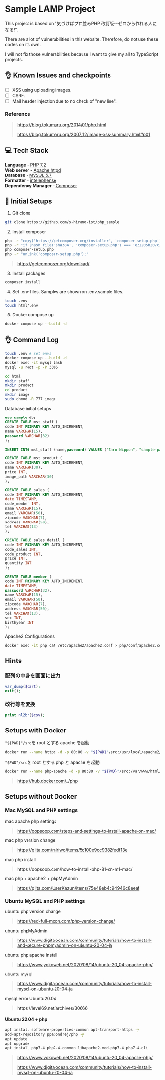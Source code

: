 # Sample LAMP Project

This project is based on "気づけばプロ並みPHP 改訂版--ゼロから作れる人になる!".

There are a lot of vulnerabilities in this website. Therefore, do not use these codes on its own.

I will not fix those vulnerabilities because I want to give my all to TypeScript projects.

## 👌 Known Issues and checkpoints

- [ ] XSS using uploading images.
- [ ] CSRF.
- [ ] Mail header injection due to no check of "new line".

### Reference

> https://blog.tokumaru.org/2014/01/php.html
>
> https://blog.tokumaru.org/2007/12/image-xss-summary.html#p01

## 💻 Tech Stack

**Language** - [PHP 7.2](https://www.php.net/)  
**Web server** - [Apache httpd](https://httpd.apache.org/)  
**Database** - [MySQL 5.7](https://www.mysql.com/)  
**Formatter** - [intelephense](https://marketplace.visualstudio.com/items?itemName=bmewburn.vscode-intelephense-client)  
**Dependency Manager** - [Composer](https://getcomposer.org/)

## 🧞 Initial Setups

1. Git clone

```bash
git clone https://github.com/s-hirano-ist/php_sample
```

2. Install composer

```bash
php -r "copy('https://getcomposer.org/installer', 'composer-setup.php');"
php -r "if (hash_file('sha384', 'composer-setup.php') === 'e21205b207c3ff031906575712edab6f13eb0b361f2085f1f1237b7126d785e826a450292b6cfd1d64d92e6563bbde02') { echo 'Installer verified'; } else { echo 'Installer corrupt'; unlink('composer-setup.php'); } echo PHP_EOL;"
php composer-setup.php
php -r "unlink('composer-setup.php');"
```

> https://getcomposer.org/download/

3. Install packages

```bash
composer install
```

4. Set .env files. Samples are shown on .env.sample files.

```bash
touch .env
touch html/.env
```

5. Docker compose up

```bash
docker compose up --build -d
```

## 👌 Command Log

```bash
touch .env # set envs
docker compose up --build -d
docker exec -it mysql bash
mysql -u root -p -P 3306

cd html
mkdir staff
mkdir product
cd product 
mkdir image
sudo chmod -R 777 image
```

Database initial setups

```sql
use sample-db;
CREATE TABLE mst_staff (
code INT PRIMARY KEY AUTO_INCREMENT,
name VARCHAR(15),
password VARCHAR(32)
);

INSERT INTO mst_staff (name,password) VALUES ("Taro Nippon", "sample-password");

CREATE TABLE mst_product (
code INT PRIMARY KEY AUTO_INCREMENT,
name VARCHAR(30),
price INT,
image_path VARCHAR(30)
);

CREATE TABLE sales (
code INT PRIMARY KEY AUTO_INCREMENT,
date TIMESTAMP,
code_member INT,
name VARCHAR(15),
email VARCHAR(50),
zipcode VARCHAR(7),
address VARCHAR(50),
tel VARCHAR(13)
);

CREATE TABLE sales_detail (
code INT PRIMARY KEY AUTO_INCREMENT,
code_sales INT,
code_product INT,
price INT,
quantity INT
);

CREATE TABLE member (
code INT PRIMARY KEY AUTO_INCREMENT,
date TIMESTAMP,
password VARCHAR(32),
name VARCHAR(15),
email VARCHAR(50),
zipcode VARCHAR(7),
address VARCHAR(50),
tel VARCHAR(13),
sex INT,
birthyear INT
);
```

Apache2 Configurations

```bash
docker exec -it php cat /etc/apache2/apache2.conf > php/conf/apache2.conf
```

## Hints

### 配列の中身を画面に出力

```php
var_dump($cart);
exit();
```

### 改行等を変換

```php
print nl2br($csv);
```

## Setups with Docker

`"${PWD}"/src`を root とする apache を起動

```bash
docker run --name httpd -d -p 80:80 -v "${PWD}"/src:/usr/local/apache2/htdocs/ httpd
```

`"$PWD"/src`を root とする php と apache を起動

```bash
docker run --name php-apache -d -p 80:80 -v "${PWD}"/src:/var/www/html/ php:7.4-apache
```

> https://hub.docker.com/_/php

## Setups without Docker

### Mac MySQL and PHP settings

mac apache php settings

> https://oopsoop.com/steps-and-settings-to-install-apache-on-mac/

mac php version change

> https://qiita.com/miriwo/items/5c100e9cc9382fedf13e

mac php install

> https://oopsoop.com/how-to-install-php-81-on-m1-mac/

mac php + apache2 + phpMyAdmin

> https://qiita.com/UserKazun/items/75e48eb4c94946c8eeaf

### Ubuntu MySQL and PHP settings

ubuntu php version change

> https://red-full-moon.com/php-version-change/

ubuntu phpMyAdmin

> https://www.digitalocean.com/community/tutorials/how-to-install-and-secure-phpmyadmin-on-ubuntu-20-04-ja

ubuntu php apache install

> https://www.yokoweb.net/2020/08/14/ubuntu-20_04-apache-php/

ubuntu mysql

> https://www.digitalocean.com/community/tutorials/how-to-install-mysql-on-ubuntu-20-04-ja

mysql error Ubuntu20.04

> https://level69.net/archives/30666

#### Ubuntu 22.04 + php

```bash
apt install software-properties-common apt-transport-https -y
add-apt-repository ppa:ondrej/php -y
apt update
apt upgrade
apt install php7.4 php7.4-common libapache2-mod-php7.4 php7.4-cli
```

> https://www.yokoweb.net/2020/08/14/ubuntu-20_04-apache-php/
>
> https://www.digitalocean.com/community/tutorials/how-to-install-mysql-on-ubuntu-20-04-ja
